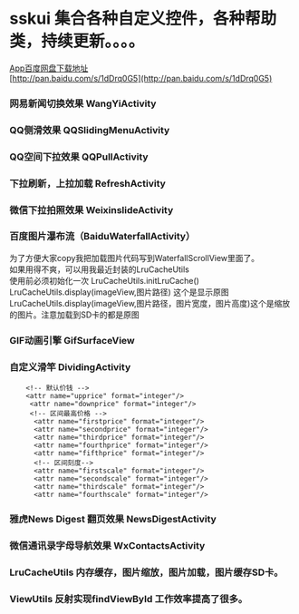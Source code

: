 ﻿# sskui 集合各种自定义控件，各种帮助类，持续更新。。。。

[App百度网盘下载地址](http://pan.baidu.com/s/1dDrq0G5)<br /> 
[http://pan.baidu.com/s/1dDrq0G5](http://pan.baidu.com/s/1dDrq0G5)<br /> 
### 网易新闻切换效果 WangYiActivity<br />

### QQ侧滑效果 QQSlidingMenuActivity<br />

### QQ空间下拉效果 QQPullActivity<br />

### 下拉刷新，上拉加载 RefreshActivity<br />

### 微信下拉拍照效果 WeixinslideActivity<br />

### 百度图片瀑布流（BaiduWaterfallActivity）<br />

为了方便大家copy我把加载图片代码写到WaterfallScrollView里面了。<br />
如果用得不爽，可以用我最近封装的LruCacheUtils<br />
使用前必须初始化一次 LruCacheUtils.initLruCache()<br />
LruCacheUtils.display(imageView,图片路径) 这个是显示原图<br />
LruCacheUtils.display(imageView,图片路径，图片宽度，图片高度)这个是缩放的图片。注意加载到SD卡的都是原图
<br />

### GIF动画引擎 GifSurfaceView <br />

### 自定义滑竿 DividingActivity <br />

    	<!-- 默认价钱 -->
        <attr name="upprice" format="integer"/>
         <attr name="downprice" format="integer"/>
         <!-- 区间最高价格 -->
          <attr name="firstprice" format="integer"/>
          <attr name="secondprice" format="integer"/>
          <attr name="thirdprice" format="integer"/>
          <attr name="fourthprice" format="integer"/>
          <attr name="fifthprice" format="integer"/>
          <!-- 区间刻度-->
          <attr name="firstscale" format="integer"/>
          <attr name="secondscale" format="integer"/>
          <attr name="thirdscale" format="integer"/>
          <attr name="fourthscale" format="integer"/>

### 雅虎News Digest 翻页效果 NewsDigestActivity<br />

### 微信通讯录字母导航效果 WxContactsActivity<br />


### LruCacheUtils 内存缓存，图片缩放，图片加载，图片缓存SD卡。

### ViewUtils 反射实现findViewById 工作效率提高了很多。

		
    